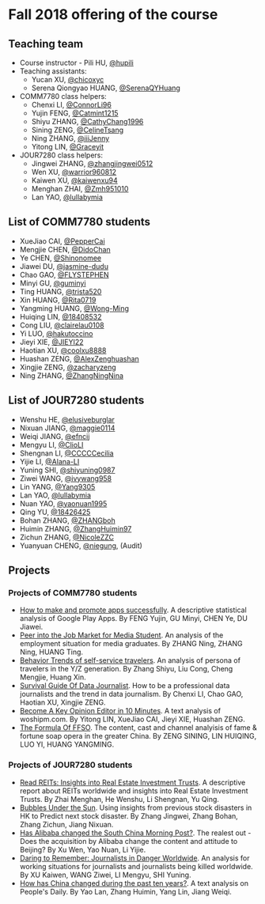 # Fall 2018 offering of the course

## Teaching team

- Course instructor - Pili HU, [@hupili](https://github.com/hupili/)
- Teaching assistants:
  - Yucan XU, [@chicoxyc](https://github.com/ChicoXYC/)
  - Serena Qiongyao HUANG, [@SerenaQYHuang](https://github.com/SerenaQYHuang)
- COMM7780 class helpers:
  - Chenxi LI, [@ConnorLi96](https://github.com/ConnorLi96)
  - Yujin FENG, [@Catmint1215](https://github.com/Catmint1215)
  - Shiyu ZHANG, [@CathyChang1996](https://github.com/CathyChang1996)
  - Sining ZENG, [@CelineTsang](https://github.com/CelineTsang)
  - Ning ZHANG, [@iiiJenny](https://github.com/iiiJenny)
  - Yitong LIN, [@Graceyit](https://github.com/graceyit)
- JOUR7280 class helpers:
  - Jingwei ZHANG, [@zhangjingwei0512](https://github.com/zhangjingwei0512)
  - Wen XU, [@warrior960812](https://github.com/warrior960812)
  - Kaiwen XU, [@kaiwenxu94](https://github.com/kaiwenxu94)
  - Menghan ZHAI, [@Zmh951010](https://github.com/Zmh951010)
  - Lan YAO, [@lullabymia](https://github.com/lullabymia)

## List of COMM7780 students

- XueJiao CAI, [@PepperCai](https://github.com/PepperCai)
- Mengjie CHEN, [@DidoChan](https://github.com/DidoChan)
- Ye CHEN, [@Shinonomee](https://github.com/Shinonomee)
- Jiawei DU, [@jasmine-dudu](https://github.com/jasmine-dudu)
- Chao GAO, [@FLYSTEPHEN](https://github.com/FLYSTEPHEN)
- Minyi GU, [@guminyi](https://github.com/guminyi)
- Ting HUANG, [@trista520](https://github.com/trista520)
- Xin HUANG, [@Rita0719](https://github.com/Rita0719)
- Yangming HUANG, [@Wong-Ming](https://github.com/Wong-Ming)
- Huiqing LIN, [@18408532](https://github.com/18408532)
- Cong LIU, [@clairelau0108](https://github.com/clairelau0108)
- Yi LUO, [@hakutoccino](https://github.com/hakutoccino)
- Jieyi XIE, [@JIEYI22](https://github.com/JIEYI22)
- Haotian XU, [@coolxu8888](https://github.com/coolxu8888)
- Huashan ZENG, [@AlexZenghuashan](https://github.com/AlexZenghuashan)
- Xingjie ZENG, [@zacharyzeng](https://github.com/zacharyzeng)
- Ning ZHANG, [@ZhangNingNina](https://github.com/ZhangNingNina/)

## List of JOUR7280 students

- Wenshu HE, [@elusiveburglar](https://github.com/elusiveburglar)
- Nixuan JIANG, [@maggie0114](https://github.com/maggie0114)
- Weiqi JIANG, [@efncij](https://github.com/efncij)
- Mengyu LI, [@ClioLI](https://github.com/ClioLI)
- Shengnan LI, [@CCCCCecilia](https://github.com/CCCCCecilia)
- Yijie LI, [@Alana-LI](https://github.com/Alana-LI)
- Yuning SHI, [@shiyuning0987](https://github.com/shiyuning0987)
- Ziwei WANG, [@ivywang958](https://github.com/ivywang958)
- Lin YANG, [@Yang9305](https://github.com/Yang9305)
- Lan YAO, [@lullabymia](https://github.com/lullabymia)
- Nuan YAO, [@yaonuan1995](https://github.com/yaonuan1995)
- Qing YU, [@18426425](https://github.com/18426425)
- Bohan ZHANG, [@ZHANGboh](https://github.com/ZHANGboh)
- Huimin ZHANG, [@ZhangHuimin97](https://github.com/ZhangHuimin97)
- Zichun ZHANG, [@NicoleZZC](https://github.com/NicoleZZC)
- Yuanyuan CHENG, [@niegung](https://github.com/niegung), (Audit)


## Projects

### Projects of COMM7780 students

- [How to make and promote apps successfully](https://github.com/data-projects-archive/201812-BigData-final-project-GoogleAppStore). A descriptive statistical analysis of Google Play Apps. By FENG Yujin, GU Minyi, CHEN Ye, DU Jiawei.
- [Peer into the Job Market for Media Student](https://github.com/data-projects-archive/201812-job_market_for_media_student). An analysis of the employment situation for media graduates. By ZHANG Ning, ZHANG Ning, HUANG Ting.
- [Behavior Trends of self-service travelers](https://github.com/data-projects-archive/201812-Behavior-Trends-of-self-service-travelers). An analysis of persona of travelers in the Y/Z generation. By Zhang Shiyu, Liu Cong, Cheng Mengjie, Huang Xin.
- [Survival Guide Of Data Journalist](https://github.com/data-projects-archive/201812-survival-guide-of-data-journalist). How to be a professional data journalists and the trend in data journalism. By Chenxi LI, Chao GAO, Haotian XU, Xingjie ZENG.
- [Become A Key Opinion Editor in 10 Minutes](https://github.com/data-projects-archive/201812-BigData-Final-Project-woshipm.com). A text analysis of woshipm.com. By Yitong LIN, XueJiao CAI, Jieyi XIE, Huashan ZENG.
- [The Formula Of FFSO](https://github.com/data-projects-archive/201812-The-Formula-Of-FFSO). The content, cast and channel analyisis of fame & fortune soap opera in the greater China. By ZENG SINING, LIN HUIQING, LUO YI, HUANG YANGMING.

### Projects of JOUR7280 students

- [Read REITs: Insights into Real Estate Investment Trusts](https://github.com/data-projects-archive/201812-Group-Zhai-Menghan-REITs-Insight). A descriptive report about REITs worldwide and insights into Real Estate Investment Trusts. By Zhai Menghan, He Wenshu, Li Shengnan, Yu Qing.
- [Bubbles Under the Sun](https://github.com/data-projects-archive/201812-bubble-project). Using insights from previous stock disasters in HK to Predict next stock disaster. By Zhang Jingwei, Zhang Bohan, Zhang Zichun, Jiang Nixuan.
- [Has Alibaba changed the South China Morning Post?](https://github.com/data-projects-archive/201812-Big-Data-Final-Projcet-about-SCMP). The realest out - Does the acquisition by Alibaba change the content and attitude to Beijing? By Xu Wen, Yao Nuan, Li Yijie.
- [Daring to Remember: Journalists in Danger Worldwide](https://github.com/data-projects-archive/201812-Journalists-Killed). An analysis for working situations for journalists and journalists being killed worldwide. By XU Kaiwen, WANG Ziwei, LI Mengyu, SHI Yuning.
- [How has China changed during the past ten years?](https://github.com/data-projects-archive/201812-Final-Project-for-People-s-Daily). A text analysis on People's Daily. By Yao Lan, Zhang Huimin, Yang Lin, Jiang Weiqi.